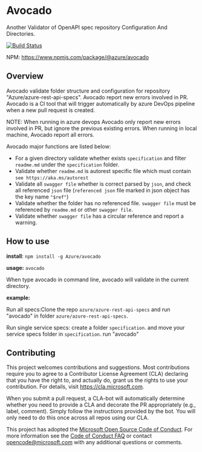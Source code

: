 # Avocado

Another Validator of OpenAPI spec repository Configuration And Directories.

[![Build Status](https://dev.azure.com/azure-sdk/public/_apis/build/status/public.avocado?branchName=master)](https://dev.azure.com/azure-sdk/public/_build/latest?definitionId=120&branchName=master)

NPM: https://www.npmjs.com/package/@azure/avocado

## Overview

Avocado validate folder structure and configuration for repository "Azure/azure-rest-api-specs". Avocado report new errors involved in PR. Avocado is a CI tool that will trigger automatically by azure DevOps pipeline when a new pull request is created.

NOTE: When running in azure devops Avocado only report new errors involved in PR, but ignore the previous existing errors. When running in local machine, Avocado report all errors.

Avocado major functions are listed below:

- For a given directory validate whether exists `specification` and filter `readme.md` under the `specification` folder.
- Validate whether `readme.md` is autorest specific file which must contain `see https://aka.ms/autorest`
- Validate all `swagger file` whether is correct parsed by `json`, and check all referenced `json` file (`referenced json` file marked in json object has the key name `"$ref"`)
- Validate whether the folder has no referenced file. `swagger file` must be referenced by `readme.md` or other `swagger file`.
- Validate whether `swagger file` has a circular reference and report a warning.

## How to use

**install**: `npm install -g Azure/avocado`

**usage:** `avocado`

When type avocado in command line, avocado will validate in the current directory.

**example:**

Run all specs:Clone the repo `azure/azure-rest-api-specs` and run "avocado" in folder `azure/azure-rest-api-specs`.

Run single service specs: create a folder `specification`. and move your service specs folder in `specification`. run "avocado"

## Contributing

This project welcomes contributions and suggestions. Most contributions require you to agree to a
Contributor License Agreement (CLA) declaring that you have the right to, and actually do, grant us
the rights to use your contribution. For details, visit https://cla.microsoft.com.

When you submit a pull request, a CLA-bot will automatically determine whether you need to provide
a CLA and decorate the PR appropriately (e.g., label, comment). Simply follow the instructions
provided by the bot. You will only need to do this once across all repos using our CLA.

This project has adopted the [Microsoft Open Source Code of Conduct](https://opensource.microsoft.com/codeofconduct/).
For more information see the [Code of Conduct FAQ](https://opensource.microsoft.com/codeofconduct/faq/) or
contact [opencode@microsoft.com](mailto:opencode@microsoft.com) with any additional questions or comments.
